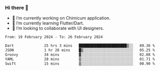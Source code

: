 ### Hi there 👋

<!--
**devcat37/devcat37** is a ✨ _special_ ✨ repository because its `README.md` (this file) appears on your GitHub profile.-->


- 🔭 I’m currently working on Chimicum application.
- 🌱 I’m currently learning Flutter/Dart.
- 👯 I’m looking to collaborate with UI designers.
<!-- - 🤔 I’m looking for help with ... -->

<!--START_SECTION:waka-->

```txt
From: 19 February 2024 - To: 26 February 2024

Dart              25 hrs 3 mins   ██████████████████████▒░░   89.36 %
JSON              1 hr 28 mins    █▒░░░░░░░░░░░░░░░░░░░░░░░   05.25 %
Groovy            34 mins         ▓░░░░░░░░░░░░░░░░░░░░░░░░   02.08 %
YAML              28 mins         ▒░░░░░░░░░░░░░░░░░░░░░░░░   01.71 %
Swift             15 mins         ▒░░░░░░░░░░░░░░░░░░░░░░░░   00.90 %
```

<!--END_SECTION:waka-->
